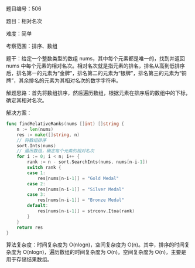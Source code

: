 题目编号：506

题目：相对名次

难度：简单

考察范围：排序、数组

题干：给定一个整数类型的数组 nums，其中每个元素都是唯一的，找到并返回 nums 中每个元素的相对名次。相对名次就是指元素的排名，排名从高到低排序后，排名第一的元素为“金牌”，排名第二的元素为“银牌”，排名第三的元素为“铜牌”，其余排名的元素为其相对名次的数字字符串。

解题思路：首先将数组排序，然后遍历数组，根据元素在排序后的数组中的下标，确定其相对名次。

解决方案：

```go
func findRelativeRanks(nums []int) []string {
    n := len(nums)
    res := make([]string, n)
    // 将数组排序
    sort.Ints(nums)
    // 遍历数组，确定每个元素的相对名次
    for i := 0; i < n; i++ {
        rank := n - sort.SearchInts(nums, nums[n-i-1])
        switch rank {
        case 1:
            res[nums[n-i-1]] = "Gold Medal"
        case 2:
            res[nums[n-i-1]] = "Silver Medal"
        case 3:
            res[nums[n-i-1]] = "Bronze Medal"
        default:
            res[nums[n-i-1]] = strconv.Itoa(rank)
        }
    }
    return res
}
```

算法复杂度：时间复杂度为 O(nlogn)，空间复杂度为 O(n)。其中，排序的时间复杂度为 O(nlogn)，遍历数组的时间复杂度为 O(n)。空间复杂度为 O(n)，主要是用于存储结果数组。